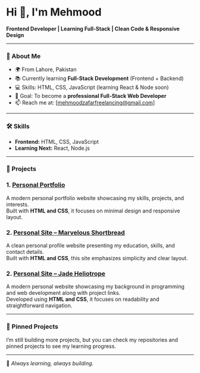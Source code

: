 # Hi 👋, I'm Mehmood  

**Frontend Developer | Learning Full-Stack | Clean Code & Responsive Design**

---

### 🌱 About Me  
- 🌍 From Lahore, Pakistan  
- 📚 Currently learning **Full-Stack Development** (Frontend + Backend)  
- 💻 Skills: HTML, CSS, JavaScript (learning React & Node soon)  
- 🎯 Goal: To become a **professional Full-Stack Web Developer**  
- 📫 Reach me at: [mehmoodzafarfreelancing@gmail.com]  

---

### 🛠️ Skills  
- **Frontend:** HTML, CSS, JavaScript  
- **Learning Next:** React, Node.js  

---

### 🚀 Projects  

### 1. [Personal Portfolio](https://magnificent-fox-3fea3a.netlify.app/)  
A modern personal portfolio website showcasing my skills, projects, and interests.  
Built with **HTML and CSS**, it focuses on minimal design and responsive layout.  

### 2. [Personal Site – Marvelous Shortbread](https://marvelous-shortbread-3b1f1b.netlify.app/)  
A clean personal profile website presenting my education, skills, and contact details.  
Built with **HTML and CSS**, this site emphasizes simplicity and clear layout.  

### 2. [Personal Site – Jade Heliotrope](https://jade-heliotrope-b56d16.netlify.app/)  
A modern personal website showcasing my background in programming and web development along with project links.  
Developed using **HTML and CSS**, it focuses on readability and straightforward navigation.  

---

### 📌 Pinned Projects  
I’m still building more projects, but you can check my repositories and pinned projects to see my learning progress.  

---

🚀 *Always learning, always building.*
